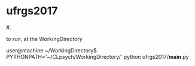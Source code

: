 # ufrgs2017
#.


to run, at the WorkingDirectory

user@machine:~/WorkingDirectory$ PYTHONPATH='~/CLpsych/WorkingDirectory/' python ufrgs2017/__main__.py

